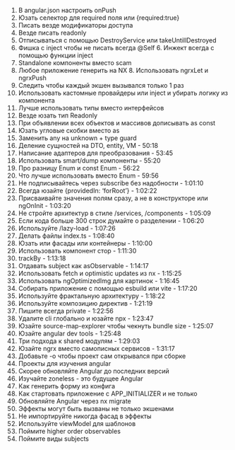 1. В angular.json настроить onPush 
2. Юзать селектор для required поля или {required:true} 
3. Писать везде модификаторы доступа 
4. Везде писать readonly 
5. Отписываться с помощью DestroyService или takeUntillDestroyed 
6. Фишка с inject чтобы не писать всегда @Self 6. Инжект всегда с помощью функции inject 
7. Standalone компоненты вместо scam 
8. Любое приложение генерить на NX 8. Использовать ngrxLet и ngrxPush 
9. Следить чтобы каждый экшен вызывался только 1 раз 
10. Использовать кастомные провайдеры или inject и убирать логику из компонента 
11. Лучше использовать типы вместо интерфейсов 
12. Везде юзать тип Readonly 
13. При объявлении всех объектов и массивов дописывать as const 
14. Юзать угловые скобки вместо as 
15. Заменить any на unknown + type guard 
16. Деление сущностей на DTO, entity, VM - 50:18
17. Написание адаптеров для преобразования - 53:45
18. Использовать smart/dump компоненты - 55:20
19. Про разницу Enum и const Enum  - 56:22
20. Что лучше использовать вместо Enum - 59:56
21. Не подписывайтесь через subscribe без надобности - 1:01:10
22. Всегда юзайте {providedIn: ‘forRoot’} - 1:02:22
23. Присваивайте значения полям сразу, а не в конструкторе или ngOnInit  - 1:03:20
24. Не стройте архитектур в стиле /services, /components - 1:05:09
25. Если кода больше 300 строк думайте о разделении - 1:06:20
26. Используйте /lazy-load - 1:07:26
27. Делать файлы index.ts - 1:08:40
28. Юзать или фасады или контейнеры - 1:10:00
29. Использовать компонент стор - 1:11:30
30. trackBy - 1:13:18
31. Отдавать subject как asObservable - 1:14:17
32. Использовать fetch и optimistic updates из nx - 1:15:25
33. Использовать ngOptimizedImg для картинок - 1:16:45
34. Собирать приложение с помощью esbuild или vite - 1:17:20
35. Используйте фрактальную архитектуру - 1:18:22
36. Используйте композицию директив - 1:21:19
37. Пишите всегда private - 1:22:56
38. Удалите cli глобально и юзайте npx - 1:23:47
39. Юзайте source-map-explorer чтобы чекнуть bundle size - 1:25:07
40. Юзайте angular dev tools - 1:25:48
41. Три подхода к shared модулям - 1:29:03
42. Юзайте ngrx вместо самописных сервисов - 1:31:17 
43. Добавьте -o чтобы проект сам открывался при сборке 
44. Проекты для изучения angular 
45. Скорее обновляйте Angular до последних версий 
46. Изучайте zoneless - это будущее Angular 
47. Как генерить форму из конфига 
48. Как стартовать приложение с APP_INITIALIZER и не только 
49. Обновляйте Angular через nx migrate 
50. Эффекты могут быть вызваны не только экшенами 
51. Не импортируйте никогда фасад в эффекты 
52. Используйте viewModel для шаблонов 
53. Поймите higher order observables 
54. Поймите виды subjects